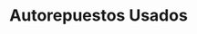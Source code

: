 ---
title: "Autorepuestos Usados"
url: /san-jose/autorepuestos-usados/
shop: piezas de automóviles
---
